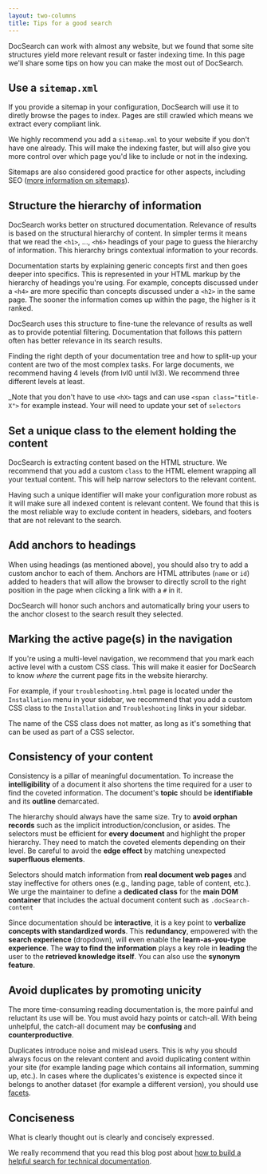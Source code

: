 ```yaml
---
layout: two-columns
title: Tips for a good search
---
```


DocSearch can work with almost any website, but we found that some site
structures yield more relevant result or faster indexing time. In this page
we'll share some tips on how you can make the most out of DocSearch.

## Use a `sitemap.xml`

If you provide a sitemap in your configuration, DocSearch will use it to diretly
browse the pages to index. Pages are still crawled which means we extract every
compliant link.

We highly recommend you add a `sitemap.xml` to your website if you don't have
one already. This will make the indexing faster, but will also give you more
control over which page you'd like to include or not in the indexing.

Sitemaps are also considered good practice for other aspects, including SEO
([more information on sitemaps][1]).

## Structure the hierarchy of information

DocSearch works better on structured documentation. Relevance of results is
based on the structural hierarchy of content. In simpler terms it means that we
read the `<h1>`, ..., `<h6>` headings of your page to guess the hierarchy of
information. This hierarchy brings contextual information to your records.

Documentation starts by explaining generic concepts first and then goes deeper
into specifics. This is represented in your HTML markup by the hierarchy of
headings you're using. For example, concepts discussed under a `<h4>` are more
specific than concepts discussed under a `<h2>` in the same page. The sooner the
information comes up within the page, the higher is it ranked.

DocSearch uses this structure to fine-tune the relevance of results as well as
to provide potential filtering. Documentation that follows this pattern often
has better relevance in its search results.

Finding the right depth of your documentation tree and how to split-up your
content are two of the most complex tasks. For large documents, we recommend
having 4 levels (from lvl0 until lvl3). We recommend three different levels at
least.

\_Note that you don't have to use `<hX>` tags and can use
`<span class="title-X">` for example instead. Your will need to update your set
of `selectors`

## Set a unique class to the element holding the content

DocSearch is extracting content based on the HTML structure. We recommend that
you add a custom `class` to the HTML element wrapping all your textual content.
This will help narrow selectors to the relevant content.

Having such a unique identifier will make your configuration more robust as it
will make sure all indexed content is relevant content. We found that this is
the most reliable way to exclude content in headers, sidebars, and footers that
are not relevant to the search.

## Add anchors to headings

When using headings (as mentioned above), you should also try to add a custom
anchor to each of them. Anchors are HTML attributes (`name` or `id`) added to
headers that will allow the browser to directly scroll to the right position in
the page when clicking a link with a `#` in it.

DocSearch will honor such anchors and automatically bring your users to the
anchor closest to the search result they selected.

## Marking the active page(s) in the navigation

If you're using a multi-level navigation, we recommend that you mark each active
level with a custom CSS class. This will make it easier for DocSearch to know
_where_ the current page fits in the website hierarchy.

For example, if your `troubleshooting.html` page is located under the
`Installation` menu in your sidebar, we recommend that you add a custom CSS
class to the `Installation` and `Troubleshooting` links in your sidebar.

The name of the CSS class does not matter, as long as it's something that can be
used as part of a CSS selector.

## Consistency of your content

Consistency is a pillar of meaningful documentation. To increase the
**intelligibility** of a document it also shortens the time required for a user
to find the coveted information. The document's **topic** should be
**identifiable** and its **outline** demarcated.

The hierarchy should always have the same size. Try to **avoid orphan records**
such as the implicit introduction/conclusion, or asides. The selectors must be
efficient for **every document** and highlight the proper hierarchy. They need
to match the coveted elements depending on their level. Be careful to avoid the
**edge effect** by matching unexpected **superfluous elements**.

Selectors should match information from **real document web pages** and stay
ineffective for others ones (e.g., landing page, table of content, etc.). We
urge the maintainer to define a **dedicated class** for the **main DOM
container** that includes the actual document content such as
`.docSearch-content`

Since documentation should be **interactive**, it is a key point to **verbalize
concepts with standardized words**. This **redundancy**, empowered with the
**search experience** (dropdown), will even enable the **learn-as-you-type
experience**. The **way to find the information** plays a key role in
**leading** the user to the **retrieved knowledge itself**. You can also use the
**synonym feature**.

## Avoid duplicates by promoting unicity

The more time-consuming reading documentation is, the more painful and reluctant
its use will be. You must avoid hazy points or catch-all. With being unhelpful,
the catch-all document may be **confusing** and **counterproductive**.

Duplicates introduce noise and mislead users. This is why you should always
focus on the relevant content and avoid duplicating content within your site
(for example landing page which contains all information, summing up, etc.). In
cases where the duplicates's existence is expected since it belongs to another
dataset (for example a different version), you should use [facets][3].

## Conciseness

What is clearly thought out is clearly and concisely expressed.

We really recommend that you read this blog post about [how to build a helpful
search for technical documentation][2].

[1]: https://www.sitemaps.org/index.html
[2]:
  https://blog.algolia.com/how-to-build-a-helpful-search-for-technical-documentation-the-laravel-example/
[3]: https://www.algolia.com/doc/guides/searching/faceting/
